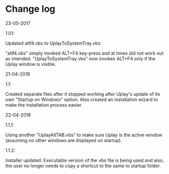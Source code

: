 # Change log

23-05-2017

1.01: 

Updated altf4.vbs to UplayToSystemTray.vbs

"altf4.vbs" simply invoked ALT+F4 key-press and at times did not work out as intended. "UplayToSystemTray.vbs" now invokes ALT+F4 only if the Uplay window is visible.

21-04-2018

1.1:

Created separate files after it stopped working after Uplay's update of its own "Startup on Windows" option. Also created an installation wizard to make the installation process easier.

22-04-2018

1.1.1:

Using another "UplayAltTAB.vbs" to make sure Uplay is the active window (assuming no other windows are displayed on startup).

1.1.2:

Installer updated. Executable version of the vbs file is being used and also, the user no longer needs to copy a shortcut to the same to startup folder.
